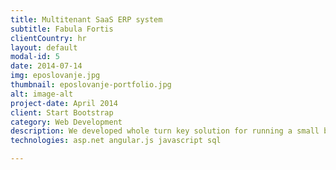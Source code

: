 ```yaml
---
title: Multitenant SaaS ERP system
subtitle: Fabula Fortis
clientCountry: hr
layout: default
modal-id: 5
date: 2014-07-14
img: eposlovanje.jpg
thumbnail: eposlovanje-portfolio.jpg
alt: image-alt
project-date: April 2014
client: Start Bootstrap
category: Web Development
description: We developed whole turn key solution for running a small bussiness, including invoicing, inventory management, emplyoee management etc.
technologies: asp.net angular.js javascript sql

---
```

